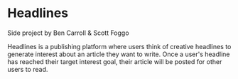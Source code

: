 Headlines
=========

Side project by Ben Carroll & Scott Foggo

Headlines is a publishing platform where users think of creative headlines to generate interest about an article they want to write. Once a user's headline has reached their target interest goal, their article will be posted for other users to read.

